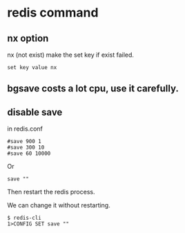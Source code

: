 # redis command

## nx option
nx (not exist) make the set key if exist failed.

``` shell
set key value nx
```

## bgsave costs a lot cpu, use it carefully.

## disable save
in redis.conf

```
#save 900 1
#save 300 10
#save 60 10000
```

Or

```
save ""
```
Then restart the redis process.

We can change it without restarting.

``` shell
$ redis-cli
1>CONFIG SET save ""
```
